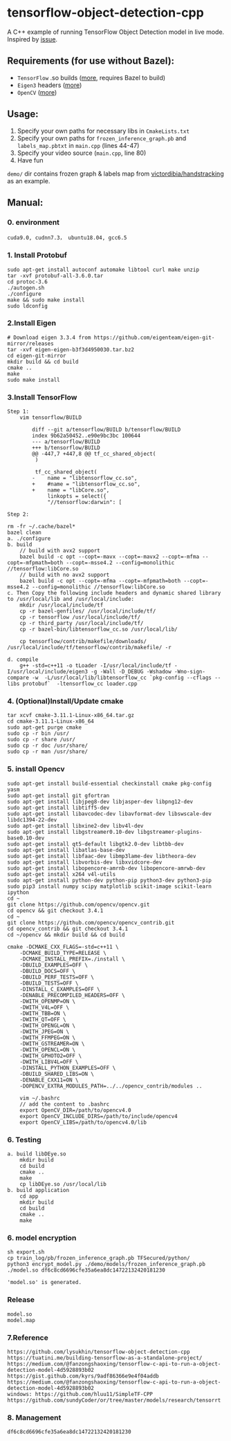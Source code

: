# tensorflow-object-detection-cpp
A C++ example of running TensorFlow Object Detection model in live mode.
Inspired by [issue](https://github.com/tensorflow/models/issues/1741#issuecomment-318613222).

## Requirements (for use without Bazel):
* `TensorFlow` .so builds ([more](https://github.com/tensorflow/tensorflow/issues/2412#issuecomment-300628873), requires Bazel to build)
* `Eigen3` headers ([more](http://eigen.tuxfamily.org/index.php?title=Main_Page))
* `OpenCV` ([more](https://github.com/opencv/opencv))

## Usage:
1. Specify your own paths for necessary libs in `CmakeLists.txt`
2. Specify your own paths for `frozen_inference_graph.pb` and `labels_map.pbtxt` in `main.cpp` (lines 44-47)
3. Specify your video source (`main.cpp`, line 80)
4. Have fun

`demo/` dir contains frozen graph & labels map from [victordibia/handstracking](https://github.com/victordibia/handtracking) as an example. 

## Manual:
### 0. environment
    cuda9.0, cudnn7.3， ubuntu18.04, gcc6.5
### 1. Install Protobuf
    sudo apt-get install autoconf automake libtool curl make unzip
    tar -xvf protobuf-all-3.6.0.tar
    cd protoc-3.6
    ./autogen.sh
    ./configure
    make && sudo make install
    sudo ldconfig

### 2.Install Eigen
    # Download eigen 3.3.4 from https://github.com/eigenteam/eigen-git-mirror/releases
    tar -xvf eigen-eigen-b3f3d4950030.tar.bz2
    cd eigen-git-mirror
    mkdir build && cd build
    cmake ..
    make
    sudo make install

### 3.Install TensorFlow
    Step 1: 
        vim tensorflow/BUILD
        
        	diff --git a/tensorflow/BUILD b/tensorflow/BUILD
            index 9b62a50452..e90e9bc3bc 100644
            --- a/tensorflow/BUILD
            +++ b/tensorflow/BUILD
            @@ -447,7 +447,8 @@ tf_cc_shared_object(
             )
	 
             tf_cc_shared_object(
            -    name = "libtensorflow_cc.so",
            +    #name = "libtensorflow_cc.so",
            +    name = "libCore.so",
                 linkopts = select({
                 "//tensorflow:darwin": [
                 
    Step 2: 
    
    rm -fr ~/.cache/bazel*
    bazel clean
    a. ./configure
    b. build
        // build with avx2 support
        bazel build -c opt --copt=-mavx --copt=-mavx2 --copt=-mfma --copt=-mfpmath=both --copt=-msse4.2 --config=monolithic //tensorflow:libCore.so
        // build with no avx2 support
        bazel build -c opt --copt=-mfma --copt=-mfpmath=both --copt=-msse4.2 --config=monolithic //tensorflow:libCore.so
    c. Then Copy the following include headers and dynamic shared library to /usr/local/lib and /usr/local/include:
        mkdir /usr/local/include/tf
        cp -r bazel-genfiles/ /usr/local/include/tf/
        cp -r tensorflow /usr/local/include/tf/
        cp -r third_party /usr/local/include/tf/
        cp -r bazel-bin/libtensorflow_cc.so /usr/local/lib/
        
        cp tensorflow/contrib/makefile/downloads/ /usr/local/include/tf/tensorflow/contrib/makefile/ -r

    d. compile
        g++ -std=c++11 -o tLoader -I/usr/local/include/tf -I/usr/local/include/eigen3 -g -Wall -D_DEBUG -Wshadow -Wno-sign-compare -w  -L/usr/local/lib/libtensorflow_cc `pkg-config --cflags --libs protobuf`  -ltensorflow_cc loader.cpp

### 4. (Optional)Install/Update cmake
    tar xcvf cmake-3.11.1-Linux-x86_64.tar.gz
    cd cmake-3.11.1-Linux-x86_64
    sudo apt-get purge cmake
    sudo cp -r bin /usr/
    sudo cp -r share /usr/
    sudo cp -r doc /usr/share/
    sudo cp -r man /usr/share/

### 5. install Opencv
    sudo apt-get install build-essential checkinstall cmake pkg-config yasm
    sudo apt-get install git gfortran
    sudo apt-get install libjpeg8-dev libjasper-dev libpng12-dev
    sudo apt-get install libtiff5-dev
    sudo apt-get install libavcodec-dev libavformat-dev libswscale-dev libdc1394-22-dev
    sudo apt-get install libxine2-dev libv4l-dev
    sudo apt-get install libgstreamer0.10-dev libgstreamer-plugins-base0.10-dev
    sudo apt-get install qt5-default libgtk2.0-dev libtbb-dev
    sudo apt-get install libatlas-base-dev
    sudo apt-get install libfaac-dev libmp3lame-dev libtheora-dev
    sudo apt-get install libvorbis-dev libxvidcore-dev
    sudo apt-get install libopencore-amrnb-dev libopencore-amrwb-dev
    sudo apt-get install x264 v4l-utils
    sudo apt-get install python-dev python-pip python3-dev python3-pip
    sudo pip3 install numpy scipy matplotlib scikit-image scikit-learn ipython
    cd ~
    git clone https://github.com/opencv/opencv.git
    cd opencv && git checkout 3.4.1
    cd ~
    git clone https://github.com/opencv/opencv_contrib.git
    cd opencv_contrib && git checkout 3.4.1
    cd ~/opencv && mkdir build && cd build

    cmake -DCMAKE_CXX_FLAGS=-std=c++11 \
        -DCMAKE_BUILD_TYPE=RELEASE \
        -DCMAKE_INSTALL_PREFIX=./install \
        -DBUILD_EXAMPLES=OFF \
        -DBUILD_DOCS=OFF \
        -DBUILD_PERF_TESTS=OFF \
        -DBUILD_TESTS=OFF \
        -DINSTALL_C_EXAMPLES=OFF \
        -DENABLE_PRECOMPILED_HEADERS=OFF \
        -DWITH_OPENMP=ON \
        -DWITH_V4L=OFF \
        -DWITH_TBB=ON \
        -DWITH_QT=OFF \
        -DWITH_OPENGL=ON \
        -DWITH_JPEG=ON \
        -DWITH_FFMPEG=ON \
        -DWITH_GSTREAMER=ON \
        -DWITH_OPENCL=ON \
        -DWITH_GPHOTO2=OFF \
        -DWITH_LIBV4L=OFF \
        -DINSTALL_PYTHON_EXAMPLES=OFF \
        -DBUILD_SHARED_LIBS=ON \
        -DENABLE_CXX11=ON \
        -DOPENCV_EXTRA_MODULES_PATH=../../opencv_contrib/modules ..

        vim ~/.bashrc
        // add the content to .bashrc
        export OpenCV_DIR=/path/to/opencv4.0
        export OpenCV_INCLUDE_DIRS=/path/to/include/opencv4
        export OpenCV_LIBS=/path/to/opencv4.0/lib

### 6. Testing

    a. build libDEye.so
        mkdir build
        cd build
        cmake ..
        make
        cp libDEye.so /usr/local/lib
    b. build application
        cd app
        mkdir build
        cd build 
        cmake ..
        make

### 6. model encryption
    sh export.sh
    cp train_log/pb/frozen_inference_graph.pb TFSecured/python/
    python3 encrypt_model.py ./demo/models/frozen_inference_graph.pb ./model.so df6c8cd6696cfe35a6ea8dc14722132420181230
    
    'model.so' is generated.

### Release 
    model.so
    model.map

### 7.Reference
    https://github.com/lysukhin/tensorflow-object-detection-cpp 
    https://tuatini.me/building-tensorflow-as-a-standalone-project/
    https://medium.com/@fanzongshaoxing/tensorflow-c-api-to-run-a-object-detection-model-4d5928893b02
    https://gist.github.com/kyrs/9adf86366e9e4f04addb
    https://medium.com/@fanzongshaoxing/tensorflow-c-api-to-run-a-object-detection-model-4d5928893b02
    windows: https://github.com/hluu11/SimpleTF-CPP
    https://github.com/sundyCoder/or/tree/master/models/research/tensorrt

### 8. Management
    df6c8cd6696cfe35a6ea8dc14722132420181230
